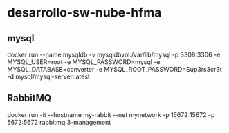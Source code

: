 # desarrollo-sw-nube-hfma

## mysql 

docker run --name mysqldb -v mysqldbvol:/var/lib/mysql -p 3308:3306 -e MYSQL_USER=root -e MYSQL_PASSWORD=mysql -e MYSQL_DATABASE=converter -e MYSQL_ROOT_PASSWORD=Sup3rs3cr3t -d mysql/mysql-server:latest

## RabbitMQ

docker run -it --hostname my-rabbit --net mynetwork -p 15672:15672 -p 5672:5672 rabbitmq:3-management